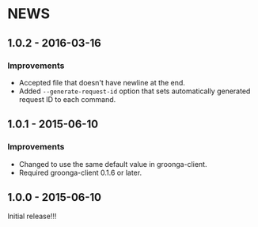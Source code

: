 # NEWS

## 1.0.2 - 2016-03-16

### Improvements

  * Accepted file that doesn't have newline at the end.
  * Added `--generate-request-id` option that sets automatically
    generated request ID to each command.

## 1.0.1 - 2015-06-10

### Improvements

  * Changed to use the same default value in groonga-client.
  * Required groonga-client 0.1.6 or later.

## 1.0.0 - 2015-06-10

Initial release!!!
